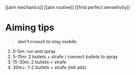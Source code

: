 [[aim mechanics]]
[[aim routine]]
[[find perfect sensetivity]]

# Aiming tips
> **don't crouch to stay mobile**
1. 0-5m: run and spray
2. 5-15m: 2 bullets + strafe / connect bullets to spray
3. 15-30m: 2 bullets + strafe
4. 30m+: 1-2 bullets + strafe (mb ads)